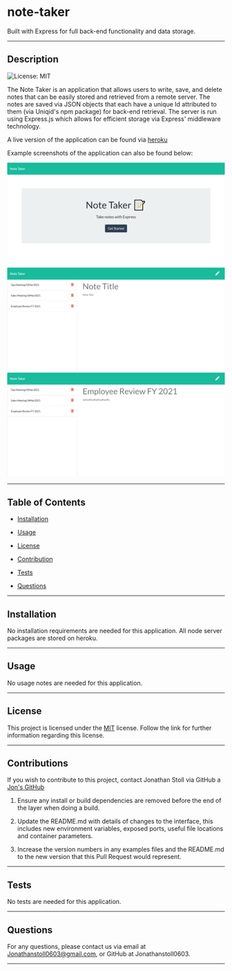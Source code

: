# note-taker

Built with Express for full back-end functionality and data storage.

---
    
## Description

![License: MIT](https://img.shields.io/badge/License-MIT-yellow.svg)

The Note Taker is an application that allows users to write, save, and delete notes that can be easily stored and retrieved from a remote server. The notes are saved via JSON objects that each have a unique Id attributed to them (via Uniqid's npm package) for back-end retrieval. The server is run using Express.js which allows for efficient storage via Express' middleware technology. 

A live version of the application can be found via [heroku](https://afternoon-badlands-80099.herokuapp.com/)

Example screenshots of the application can also be found below: 

![home page](./assets/images/homepage.png)
![notes page](./assets/images/notespage.png)
![view of a retrieved saved note](assets/images/notespageretrieval.png)

---
    
## Table of Contents
    
* [Installation](#installation)
    
* [Usage](#usage)
    
* [License](#license)
    
* [Contribution](#contributions)
    
* [Tests](#tests)
    
* [Questions](#questions)
    
---
    
## Installation

No installation requirements are needed for this application. All node server packages are stored on heroku.

---
    
## Usage
    
No usage notes are needed for this application.

---
    
   
## License
        
This project is licensed under the [MIT](https://opensource.org/licenses/MIT) license. Follow the link for further information regarding this license. 
        
---     
    
## Contributions
    
If you wish to contribute to this project, contact Jonathan Stoll via GitHub a [Jon's GitHub](https://github.com/jonathanstoll0603)

1. Ensure any install or build dependencies are removed before the end of the layer when doing a build.

2. Update the README.md with details of changes to the interface, this includes new environment variables, exposed ports, useful file locations and container parameters.

3. Increase the version numbers in any examples files and the README.md to the new version that this Pull Request would represent. 
    
---
    
## Tests
    
No tests are needed for this application.

---
    
## Questions
    
For any questions, please contact us via email at Jonathanstoll0603@gmail.com, or GitHub at Jonathanstoll0603.
    
---   